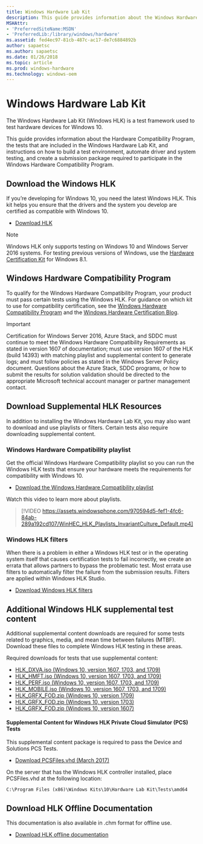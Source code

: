 ```yaml
---
title: Windows Hardware Lab Kit
description: This guide provides information about the Windows Hardware Compatibility Program, the tests that are included in the Windows Hardware Lab Kit, and instructions on how to build a test environment, automate driver and system testing, and create a submission package required to participate in the Windows Hardware Compatibility Program.
MSHAttr:
- 'PreferredSiteName:MSDN'
- 'PreferredLib:/library/windows/hardware'
ms.assetid: fed4ec97-81cb-487c-ac17-de7c6884892b
author: sapaetsc
ms.author: sapaetsc
ms.date: 01/26/2018
ms.topic: article
ms.prod: windows-hardware
ms.technology: windows-oem
---
```


# Windows Hardware Lab Kit

The Windows Hardware Lab Kit (Windows HLK) is a test framework used to test hardware devices for Windows 10. 

This guide provides information about the Hardware Compatibility Program, the tests that are included in the Windows Hardware Lab Kit, and instructions on how to build a test environment, automate driver and system testing, and create a submission package required to participate in the Windows Hardware Compatibility Program.

## Download the Windows HLK 

If you’re developing for Windows 10, you need the latest Windows HLK. This kit helps you ensure that the drivers and the system you develop are certified as compatible with Windows 10. 

- [Download HLK](https://go.microsoft.com/fwlink/p/?LinkId=859231)

>[!NOTE]
>Windows HLK only supports testing on Windows 10 and Windows Server 2016 systems. For testing previous versions of Windows, use the [Hardware Certification Kit](https://msdn.microsoft.com/en-us/library/windows/hardware/jj124227(v=vs.85).aspx) for Windows 8.1. 

## Windows Hardware Compatibility Program

To qualify for the Windows Hardware Compatibility Program, your product must pass certain tests using the Windows HLK.
For guidance on which kit to use for compatibility certification, see the [Windows Hardware Compatibility Program](https://docs.microsoft.com/en-us/windows-hardware/design/compatibility/) and the [Windows Hardware Certification Blog](https://blogs.msdn.microsoft.com/windows_hardware_certification/). 

>[!IMPORTANT]
> Certification for Windows Server 2016, Azure Stack, and SDDC must continue to meet the Windows Hardware Compatibility Requirements as stated in version 1607 of documentation; must use version 1607 of the HLK (build 14393) with matching playlist and supplemental content to generate logs; and must follow policies as stated in the Windows Server Policy document. Questions about the Azure Stack, SDDC programs, or how to submit the results for solution validation should be directed to the appropriate Microsoft technical account manager or partner management contact. 

## Download Supplemental HLK Resources

In addition to installing the Windows Hardware Lab Kit, you may also want to download and use playlists or filters. Certain tests also require downloading supplemental content.

### Windows Hardware Compatibility playlist

Get the official Windows Hardware Compatibility playlist so you can run the Windows HLK tests that ensure your hardware meets the requirements for compatibility with Windows 10. 
- [Download the Windows Hardware Compatibility playlist](http://aka.ms/HLKPlaylist)

Watch this video to learn more about playlists. 
> [!VIDEO https://assets.windowsphone.com/970594d5-fef1-4fc6-84ab-289a192cd107/WinHEC_HLK_Playlists_InvariantCulture_Default.mp4]

### Windows HLK filters 

When there is a problem in either a Windows HLK test or in the operating system itself that causes certification tests to fail incorrectly, we create an errata that allows partners to bypass the problematic test. Most errata use filters to automatically filter the failure from the submission results. Filters are applied within Windows HLK Studio. 

- [Download Windows HLK filters](https://docs.microsoft.com/en-us/windows-hardware/test/hlk/user/windows-hardware-lab-kit-filters)

## Additional Windows HLK supplemental test content

Additional supplemental content downloads are required for some tests related to graphics, media, and mean time between failures (MTBF). Download these files to complete Windows HLK testing in these areas. 

Required downloads for tests that use supplemental content: 

- [HLK_DXVA.iso (Windows 10, version 1607, 1703, and 1709)](https://go.microsoft.com/fwlink/p/?LinkId=823112) 
- [HLK_HMFT.iso (Windows 10, version 1607, 1703, and 1709)](https://go.microsoft.com/fwlink/p/?LinkId=823113) 
- [HLK_PERF.iso (Windows 10, version 1607, 1703, and 1709)](https://go.microsoft.com/fwlink/p/?LinkId=823114) 
- [HLK_MOBILE.iso (Windows 10, version 1607, 1703, and 1709)](https://go.microsoft.com/fwlink/p/?LinkId=823115) 
- [HLK_GRFX_FOD.zip (Windows 10, version 1709)](https://go.microsoft.com/fwlink/p/?LinkId=859270) 
- [HLK_GRFX_FOD.zip (Windows 10, version 1703)](https://go.microsoft.com/fwlink/p/?linkid=845559) 
- [HLK_GRFX_FOD.zip (Windows 10, version 1607)](https://go.microsoft.com/fwlink/p/?linkid=842373)

#### Supplemental Content for Windows HLK Private Cloud Simulator (PCS) Tests 

This supplemental content package is required to pass the Device and Solutions PCS Tests. 

- [Download PCSFiles.vhd (March 2017)](https://go.microsoft.com/fwlink/p/?LinkId=808763)

On the server that has the Windows HLK controller installed, place PCSFiles.vhd at the following location:

```C:\Program Files (x86)\Windows Kits\10\Hardware Lab Kit\Tests\amd64```

## Download HLK Offline Documentation

This documentation is also available in .chm format for offline use.

- [Download HLK offline documentation](https://go.microsoft.com/fwlink/?linkid=860830)


